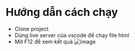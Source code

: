 # Hướng dẫn cách chạy
- Clone project
- Dùng live server của vscode để chạy file html
- Mở F12 để xem kết quả
![image](https://user-images.githubusercontent.com/57297730/138307153-883fc844-a6a9-405e-bc04-63a4da947b92.png)
